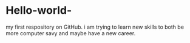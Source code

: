 # Hello-world-
my first respository on GitHub.
i am trying to learn new skills to both be more computer savy and maybe have a new career.
